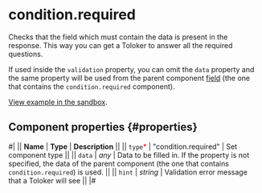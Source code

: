 # condition.required

Checks that the field which must contain the data is present in the response. This way you can get a Toloker to answer all the required questions.

If used inside the `validation` property, you can omit the `data` property and the same property will be used from the parent component [field](fields.md) (the one that contains the `condition.required` component).

[View example in the sandbox](https://clck.ru/asSBw).

## Component properties {#properties}

#|
|| **Name** | **Type** | **Description** ||
|| `type`<span style="color: red">\*</span> | "condition.required" | Set component type ||
|| `data` | _any_ | Data to be filled in. If the property is not specified, the data of the parent component (the one that contains `condition.required`) is used. ||
|| `hint` | _string_ | Validation error message that a Toloker will see ||
|#
